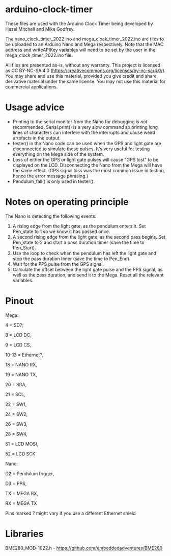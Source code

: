 # arduino-clock-timer

These files are used with the Arduino Clock Timer being developed by Hazel Mitchell and Mike Godfrey. 

The nano_clock_timer_2022.ino and mega_clock_timer_2022.ino are files to be uploaded to an Arduino Nano and Mega respectively. Note that the MAC address and writeAPIKey variables will need to be set by the user in the mega_clock_timer_2022.ino file.

All files are presented as-is, without any warranty. This project is licensed as CC BY-NC-SA 4.0 (https://creativecommons.org/licenses/by-nc-sa/4.0/). You may share and use this material, provided you give credit and share derivative material under the same license. You may not use this material for commercial applications.

# Usage advice
- Printing to the serial monitor from the Nano for debugging *is not* recommended. Serial.print() is a very slow command so printing long lines of characters can interfere with the interrupts and cause weird artefacts in the output.
- tester() in the Nano code can be used when the GPS and light gate are disconnected to simulate these pulses. It's very useful for testing everything on the Mega side of the system.
- Loss of either the GPS or light gate pulses will cause "GPS lost" to be displayed on the LCD. Disconnecting the Nano from the Mega will have the same effect. (GPS signal loss was the most common issue in testing, hence the error message phrasing.)
- Pendulum_fall() is only used in tester().

# Notes on operating principle
The Nano is detecting the following events:
1) A rising edge from the light gate, as the pendulum enters it. Set Pen_state to 1 so we know it has passed once.
2) A second rising edge from the light gate, as the second pass begins. Set Pen_state to 2 and start a pass duration timer (save the time to Pen_Start).
3) Use the loop to check when the pendulum has left the light gate and stop the pass duration timer (save the time to Pen_End).
4) Wait for the PPS pulse from the GPS signal.
5) Calculate the offset between the light gate pulse and the PPS signal, as well as the pass duration, and send it to the Mega. Reset all the relevant variables.

# Pinout
Mega:

4 = SD?;

8 = LCD DC,

9 = LCD CS,

10-13 = Ethernet?,

18 = NANO RX,

19 = NANO TX,

20 = SDA,

21 = SCL,

22 = SW1,

24 = SW2,

26 = SW3,

28 = SW4,

51 = LCD MOSI,

52 = LCD SCK

Nano:

D2 = Pendulum trigger,

D3 = PPS,

TX = MEGA RX,

RX = MEGA TX

Pins marked ? might vary if you use a different Ethernet shield

# Libraries
BME280_MOD-1022.h - https://github.com/embeddedadventures/BME280

